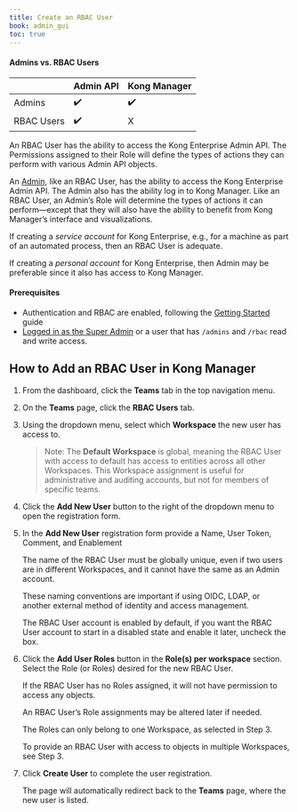 ```yaml
---
title: Create an RBAC User
book: admin_gui
toc: true
---
```


#### Admins vs. RBAC Users

|            | Admin API | Kong Manager |
|------------|-----------|--------------|
| Admins     |     ✔️     |       ✔️    |
| RBAC Users |     ✔️     |       X     |


An RBAC User has the ability to access the Kong Enterprise Admin API. The Permissions assigned to their Role will define the types of actions they can perform with various Admin API objects.

An [Admin](/enterprise/{{page.kong_version}}/kong-manager/security/#what-can-admins-do-in-kong-manager), like an RBAC User, has the ability to access the Kong Enterprise Admin API. The Admin also has the ability log in to Kong Manager. Like an RBAC User, an Admin’s Role will determine the types of actions it can perform—except that they will also have the ability to benefit from Kong Manager’s interface and visualizations.

If creating a *service account* for Kong Enterprise, e.g., for a machine as part of an automated process, then an RBAC User is adequate.

If creating a *personal account* for Kong Enterprise, then Admin may be preferable since it also has access to Kong Manager.

#### Prerequisites

* Authentication and RBAC are enabled, following the
[Getting Started](/enterprise/{{page.kong_version}}/start-kong-securely/#prerequisites)
guide
* [Logged in as the Super Admin](/enterprise/{{page.kong_version}}/start-kong-securely/#step-4)
or a user that has `/admins` and `/rbac` read and write access.

## How to Add an RBAC User in Kong Manager

1. From the dashboard, click the **Teams** tab in the top navigation menu.

2. On the **Teams** page, click the **RBAC Users** tab.

3. Using the dropdown menu, select which **Workspace** the new user has access to.

    >Note: The **Default Workspace** is global, meaning the RBAC User with access to default has access to entities across all other Workspaces. This Workspace assignment is useful for administrative and auditing accounts, but not for members of specific teams.

4. Click the **Add New User** button to the right of the dropdown menu to open the registration form.

5. In the **Add New User** registration form provide a Name, User Token, Comment, and Enablement

    The name of the RBAC User must be globally unique, even if two users are in different Workspaces, and it cannot have the same as an Admin account.

    These naming conventions are important if using OIDC, LDAP, or another external method of identity and access management.

    The RBAC User account is enabled by default, if you want the RBAC User account to start in a disabled state and enable it later, uncheck the box.

6. Click the **Add User Roles** button in the **Role(s) per workspace** section. Select the Role (or Roles) desired for the new RBAC User.

    If the RBAC User has no Roles assigned, it will not have permission to access any objects.

    An RBAC User’s Role assignments may be altered later if needed.

    The Roles can only belong to one Workspace, as selected in Step 3.

    To provide an RBAC User with access to objects in multiple Workspaces, see Step 3.

7. Click **Create User** to complete the user registration.

    The page will automatically redirect back to the **Teams** page, where the new user is listed.
